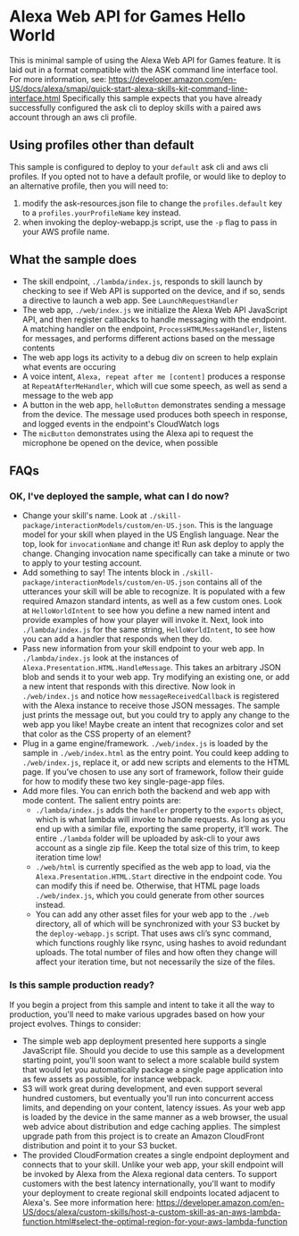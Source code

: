 # Alexa Web API for Games Hello World

This is minimal sample of using the Alexa Web API for Games feature. It is laid out in a format compatible with the ASK command line interface tool. For more information, see: https://developer.amazon.com/en-US/docs/alexa/smapi/quick-start-alexa-skills-kit-command-line-interface.html Specifically this sample expects that you have already successfully configured the ask cli to deploy skills with a paired aws account through an aws cli profile.

## Using profiles other than default
This sample is configured to deploy to your `default` ask cli and aws cli profiles. If you opted not to have a default profile, or would like to deploy to an alternative profile, then you will need to:
1. modify the ask-resources.json file to change the `profiles.default` key to a `profiles.yourProfileName` key instead.
2. when invoking the deploy-webapp.js script, use the `-p` flag to pass in your AWS profile name.

## What the sample does
- The skill endpoint, `./lambda/index.js`, responds to skill launch by checking to see if Web API is supported on the device, and if so, sends a directive to launch a web app. See `LaunchRequestHandler`
- The web app, `./web/index.js` we initialize the Alexa Web API JavaScript API, and then register callbacks to handle messaging with the endpoint. A matching handler on the endpoint, `ProcessHTMLMessageHandler`, listens for messages, and performs different actions based on the message contents
- The web app logs its activity to a debug div on screen to help explain what events are occuring
- A voice intent, `Alexa, repeat after me [content]` produces a response at `RepeatAfterMeHandler`, which will cue some speech, as well as send a message to the web app 
- A button in the web app, `helloButton` demonstrates sending a message from the device. The message used produces both speech in response, and logged events in the endpoint's CloudWatch logs
- The `micButton` demonstrates using the Alexa api to request the microphone be opened on the device, when possible

## FAQs


### OK, I've deployed the sample, what can I do now?

* Change your skill's name. Look at `./skill-package/interactionModels/custom/en-US.json`. This is the language model for your skill when played in the US English language. Near the top, look for `invocationName` and change it! Run ask deploy to apply the change. Changing invocation name specifically can take a minute or two to apply to your testing account.
* Add something to say! The intents block in `./skill-package/interactionModels/custom/en-US.json` contains all of the utterances your skill will be able to recognize. It is populated with a few required Amazon standard intents, as well as a few custom ones. Look at `HelloWorldIntent` to see how you define a new named intent and provide examples of how your player will invoke it. Next, look into `./lambda/index.js` for the same string, `HelloWorldIntent`, to see how you can add a handler that responds when they do.
* Pass new information from your skill endpoint to your web app. In `./lambda/index.js` look at the instances of `Alexa.Presentation.HTML.HandleMessage`. This takes an arbitrary JSON blob and sends it to your web app. Try modifying an existing one, or add a new intent that responds with this directive. Now look in `./web/index.js` and notice how `messageReceivedCallback` is registered with the Alexa instance to receive those JSON messages. The sample just prints the message out, but you could try to apply any change to the web app you like! Maybe create an intent that recognizes color and set that color as the CSS property of an element?
* Plug in a game engine/framework. `./web/index.js` is loaded by the sample in `./web/index.html` as the entry point. You could keep adding to `./web/index.js`, replace it, or add new scripts and elements to the HTML page. If you’ve chosen to use any sort of framework, follow their guide for how to modify these two key single-page-app files.
* Add more files. You can enrich both the backend and web app with mode content. The salient entry points are:
    * `./lambda/index.js` adds the `handler` property to the `exports` object, which is what lambda will invoke to handle requests. As long as you end up with a similar file, exporting the same property, it’ll work. The entire `./lambda` folder will be uploaded by ask-cli to your aws account as a single zip file. Keep the total size of this trim, to keep iteration time low!
    * `./web/html` is currently specified as the web app to load, via the `Alexa.Presentation.HTML.Start` directive in the endpoint code. You can modify this if need be. Otherwise, that HTML page loads `./web/index.js`, which you could generate from other sources instead.
    * You can add any other asset files for your web app to the `./web` directory, all of which will be synchronized with your S3 bucket by the `deploy-webapp.js` script. That uses aws cli’s sync command, which functions roughly like rsync, using hashes to avoid redundant uploads. The total number of files and how often they change will affect your iteration time, but not necessarily the size of the files.


### Is this sample production ready?

If you begin a project from this sample and intent to take it all the way to production, you'll need to make various upgrades based on how your project evolves. Things to consider:
* The simple web app deployment presented here supports a single JavaScript file. Should you decide to use this sample as a development starting point, you'll soon want to select a more scalable build system that would let you automatically package a single page application into as few assets as possible, for instance webpack.
* S3 will work great during development, and even support several hundred customers, but eventually you'll run into concurrent access limits, and depending on your content, latency issues. As your web app is loaded by the device in the same manner as a web browser, the usual web advice about distribution and edge caching applies. The simplest upgrade path from this project is to create an Amazon CloudFront distribution and point it to your S3 bucket.
* The provided CloudFormation creates a single endpoint deployment and connects that to your skill. Unlike your web app, your skill endpoint will be invoked by Alexa from the Alexa regional data centers. To support customers with the best latency internationally, you'll want to modify your deployment to create regional skill endpoints located adjacent to Alexa's. See more information here: https://developer.amazon.com/en-US/docs/alexa/custom-skills/host-a-custom-skill-as-an-aws-lambda-function.html#select-the-optimal-region-for-your-aws-lambda-function 


